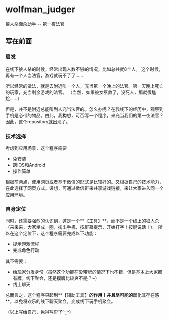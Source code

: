 # wolfman_judger
狼人杀面杀助手 -- 第一夜法官

## 写在前面
### 启发

在线下狼人杀的时候，经常出现人数不够的情况，比如总共就8个人。
这个时候，再有一个人当法官，游戏就玩不了了……

所以经常的做法，就是去附近叫一个人，充当第一个晚上的法官。第一天晚上死亡的玩家，充当剩余游戏的法官。
（当然，如果被女巫救了，没死人，那就很尴尬……）

但是，并不是附近总能叫到人充当法官的。怎么办呢？在我线下的经历中，观察到手机是必带的物品。由此，我构想，可否写一个程序，来充当我们的第一夜法官？
因此，这个repository就出现了。

### 技术选择

考虑到应用场景，这个程序需要

* 免安装
* 跨IOS和Android
* 操作简单

根据前两点，使用网页或者基于微信的形式是比较好的。又根据自己的技术能力，在此选择了网页方式。设想，可通过微信群来共享游戏链接，来让大家进入同一个应用环境。

### 自身定位

同时，还需要强烈的认识到，这是一个**【工具】**，而不是一个线上的狼人杀（来来来，大家坐成一圈，掏出手机，按屏幕提示，开始打字！按键说话！）。
所以在这个定位下，这个程序需要完成以下功能：

* 提示游戏流程
* 完成角色行动

其不需要：

* 给玩家分发身份（虽然这个功能在没带牌的情况下也不错，但是基本上大家都有牌。线下聚会，还是摸牌比较爽不是？~）
* 线上聊天

总而言之，这个程序只起到**【辅助工具】**的作用！并且尽可能的**弱化其存在感**，以免将欢乐的线下聊天聚会，变成线下玩手机聚会。

（以上写给自己，免得写歪了`^_^`）

